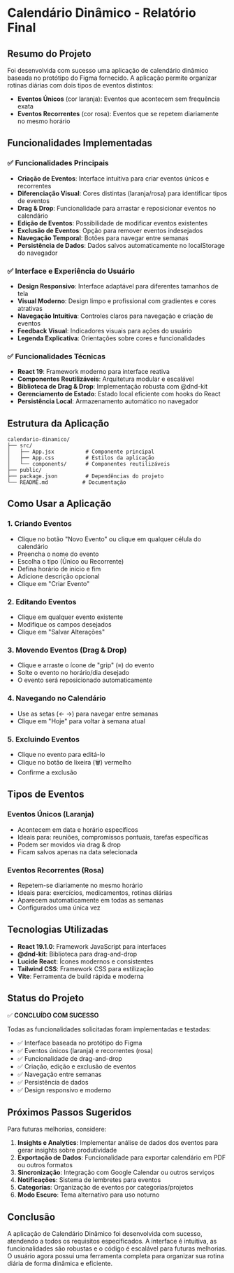 # Calendário Dinâmico - Relatório Final

## Resumo do Projeto

Foi desenvolvida com sucesso uma aplicação de calendário dinâmico baseada no protótipo do Figma fornecido. A aplicação permite organizar rotinas diárias com dois tipos de eventos distintos:

- **Eventos Únicos** (cor laranja): Eventos que acontecem sem frequência exata
- **Eventos Recorrentes** (cor rosa): Eventos que se repetem diariamente no mesmo horário

## Funcionalidades Implementadas

### ✅ Funcionalidades Principais
- **Criação de Eventos**: Interface intuitiva para criar eventos únicos e recorrentes
- **Diferenciação Visual**: Cores distintas (laranja/rosa) para identificar tipos de eventos
- **Drag & Drop**: Funcionalidade para arrastar e reposicionar eventos no calendário
- **Edição de Eventos**: Possibilidade de modificar eventos existentes
- **Exclusão de Eventos**: Opção para remover eventos indesejados
- **Navegação Temporal**: Botões para navegar entre semanas
- **Persistência de Dados**: Dados salvos automaticamente no localStorage do navegador

### ✅ Interface e Experiência do Usuário
- **Design Responsivo**: Interface adaptável para diferentes tamanhos de tela
- **Visual Moderno**: Design limpo e profissional com gradientes e cores atrativas
- **Navegação Intuitiva**: Controles claros para navegação e criação de eventos
- **Feedback Visual**: Indicadores visuais para ações do usuário
- **Legenda Explicativa**: Orientações sobre cores e funcionalidades

### ✅ Funcionalidades Técnicas
- **React 19**: Framework moderno para interface reativa
- **Componentes Reutilizáveis**: Arquitetura modular e escalável
- **Biblioteca de Drag & Drop**: Implementação robusta com @dnd-kit
- **Gerenciamento de Estado**: Estado local eficiente com hooks do React
- **Persistência Local**: Armazenamento automático no navegador

## Estrutura da Aplicação

```
calendario-dinamico/
├── src/
│   ├── App.jsx          # Componente principal
│   ├── App.css          # Estilos da aplicação
│   └── components/      # Componentes reutilizáveis
├── public/
├── package.json         # Dependências do projeto
└── README.md           # Documentação
```

## Como Usar a Aplicação

### 1. Criando Eventos
- Clique no botão "Novo Evento" ou clique em qualquer célula do calendário
- Preencha o nome do evento
- Escolha o tipo (Único ou Recorrente)
- Defina horário de início e fim
- Adicione descrição opcional
- Clique em "Criar Evento"

### 2. Editando Eventos
- Clique em qualquer evento existente
- Modifique os campos desejados
- Clique em "Salvar Alterações"

### 3. Movendo Eventos (Drag & Drop)
- Clique e arraste o ícone de "grip" (≡) do evento
- Solte o evento no horário/dia desejado
- O evento será reposicionado automaticamente

### 4. Navegando no Calendário
- Use as setas (← →) para navegar entre semanas
- Clique em "Hoje" para voltar à semana atual

### 5. Excluindo Eventos
- Clique no evento para editá-lo
- Clique no botão de lixeira (🗑️) vermelho
- Confirme a exclusão

## Tipos de Eventos

### Eventos Únicos (Laranja)
- Acontecem em data e horário específicos
- Ideais para: reuniões, compromissos pontuais, tarefas específicas
- Podem ser movidos via drag & drop
- Ficam salvos apenas na data selecionada

### Eventos Recorrentes (Rosa)
- Repetem-se diariamente no mesmo horário
- Ideais para: exercícios, medicamentos, rotinas diárias
- Aparecem automaticamente em todas as semanas
- Configurados uma única vez

## Tecnologias Utilizadas

- **React 19.1.0**: Framework JavaScript para interfaces
- **@dnd-kit**: Biblioteca para drag-and-drop
- **Lucide React**: Ícones modernos e consistentes
- **Tailwind CSS**: Framework CSS para estilização
- **Vite**: Ferramenta de build rápida e moderna

## Status do Projeto

✅ **CONCLUÍDO COM SUCESSO**

Todas as funcionalidades solicitadas foram implementadas e testadas:
- ✅ Interface baseada no protótipo do Figma
- ✅ Eventos únicos (laranja) e recorrentes (rosa)
- ✅ Funcionalidade de drag-and-drop
- ✅ Criação, edição e exclusão de eventos
- ✅ Navegação entre semanas
- ✅ Persistência de dados
- ✅ Design responsivo e moderno

## Próximos Passos Sugeridos

Para futuras melhorias, considere:

1. **Insights e Analytics**: Implementar análise de dados dos eventos para gerar insights sobre produtividade
2. **Exportação de Dados**: Funcionalidade para exportar calendário em PDF ou outros formatos
3. **Sincronização**: Integração com Google Calendar ou outros serviços
4. **Notificações**: Sistema de lembretes para eventos
5. **Categorias**: Organização de eventos por categorias/projetos
6. **Modo Escuro**: Tema alternativo para uso noturno

## Conclusão

A aplicação de Calendário Dinâmico foi desenvolvida com sucesso, atendendo a todos os requisitos especificados. A interface é intuitiva, as funcionalidades são robustas e o código é escalável para futuras melhorias. O usuário agora possui uma ferramenta completa para organizar sua rotina diária de forma dinâmica e eficiente.

